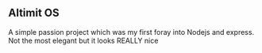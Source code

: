 ## Altimit OS

A simple passion project which was my first foray into Nodejs and express. Not the most elegant but it looks REALLY nice